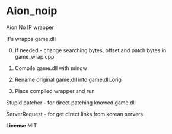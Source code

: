 # Aion_noip
Aion No IP wrapper

It's wrapps game.dll

0. If needed - change searching bytes, offset and patch bytes in game_wrap.cpp

1. Compile game.dll with mingw

2. Rename original game.dll into game.dll_orig

3. Place compiled wrapper and run


Stupid patcher - for direct patching knowed game.dll

ServerRequest - for get direct links from korean servers

**License** MIT

